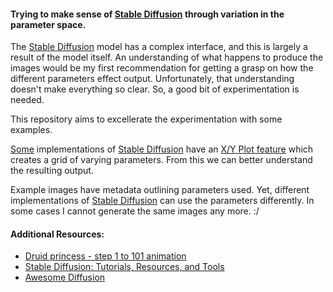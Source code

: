 #### Trying to make sense of [Stable Diffusion][1] through variation in the parameter space.

The [Stable Diffusion][1] model has a complex interface, and this is largely a result of the model itself. An understanding of what happens to produce the images would be my first recommendation for getting a grasp on how the different parameters effect output. Unfortunately, that understanding doesn't make everything so clear. So, a good bit of experimentation is needed.

This repository aims to excellerate the experimentation with some examples. 

[Some][2] implementations of [Stable Diffusion][1] have an [X/Y Plot feature][3] which creates a grid of varying parameters. From this we can better understand the resulting output.

Example images have metadata outlining parameters used. Yet, different implementations of [Stable Diffusion][1] can use the parameters differently. In some cases I cannot generate the same images any more. :/



#### Additional Resources:

* [Druid princess - step 1 to 101 animation][4]
* [Stable Diffusion: Tutorials, Resources, and Tools][5]
* [Awesome Diffusion][6]


[1]: https://github.com/CompVis/stable-diffusion
[2]: https://github.com/AUTOMATIC1111/stable-diffusion-webui
[3]: https://github.com/AUTOMATIC1111/stable-diffusion-webui/wiki/Features#xy-plot
[4]: https://www.reddit.com/r/StableDiffusion/comments/xay9ts/druid_princess_step_1_to_101_animation/
[5]: https://stackdiary.com/stable-diffusion-resources/
[6]: https://github.com/cobanov/awesome-diffusion
